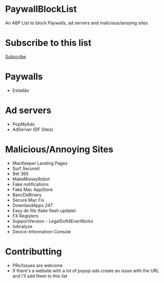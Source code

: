 # PaywallBlockList
An ABP List to block Paywalls, ad servers and malicious/anoying sites

# Subscribe to this list
<a href="https://subscribe.adblockplus.org/?location=https%3A%2F%2Fraw.githubusercontent.com%2Ffpg1503%2FPaywallBlockList%2Fmaster%2Fadblock-list.txt&amp;title=Paywall%20Block%20List">Subscribe</a>

# Paywalls
- Estadão

# Ad servers
- PopMyAds
- AdServer (DF Sites)

# Malicious/Annoying Sites
- MacKeeper Landing Pages
- Surf Secured
- Bet 365
- MakeMoneyRobot
- Fake notifications
- Fake Mac AppStore
- BancDeBinary
- Secure Mac Fix
- DownlaodApps 247
- Easy de file (fake flash update)
- FX Registers
- SupportVersion - LegalSoft4EverWorks
- IsAnalyze
- Device-Information-Console

# Contributting
- PRs/Issues are welcome
- If there's a website with a lot of popup ads create an issue with the URL and I'll add them to this list
